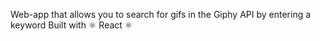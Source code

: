 Web-app that allows you to search for gifs in the Giphy API by entering a keyword
Built with ⚛️ React ⚛️
